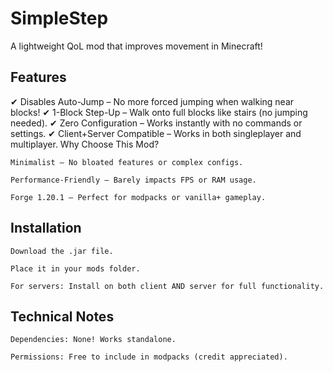 # SimpleStep
A lightweight QoL mod that improves movement in Minecraft!

## Features

✔ Disables Auto-Jump – No more forced jumping when walking near blocks!
✔ 1-Block Step-Up – Walk onto full blocks like stairs (no jumping needed).
✔ Zero Configuration – Works instantly with no commands or settings.
✔ Client+Server Compatible – Works in both singleplayer and multiplayer.
Why Choose This Mod?

    Minimalist – No bloated features or complex configs.

    Performance-Friendly – Barely impacts FPS or RAM usage.

    Forge 1.20.1 – Perfect for modpacks or vanilla+ gameplay.

## Installation

    Download the .jar file.

    Place it in your mods folder.

    For servers: Install on both client AND server for full functionality.

## Technical Notes

    Dependencies: None! Works standalone.

    Permissions: Free to include in modpacks (credit appreciated).
